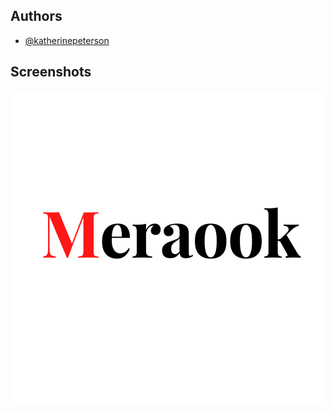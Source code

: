 
## Authors

- [@katherinepeterson](https://www.github.com/octokatherine)
## Screenshots

![App Screenshot](https://github.com/Chandan03590/Meraook-Ecommerce/blob/master/app/src/main/res/drawable-v24/meraook_logo.png)


